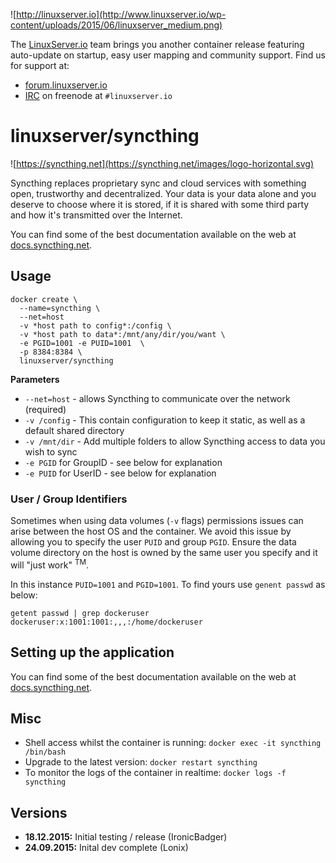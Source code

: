 ![http://linuxserver.io](http://www.linuxserver.io/wp-content/uploads/2015/06/linuxserver_medium.png)

The [LinuxServer.io](http://linuxserver.io) team brings you another container release featuring auto-update on startup, easy user mapping and community support. Find us for support at:
* [forum.linuxserver.io](http://forum.linuxserver.io)
* [IRC](http://www.linuxserver.io/index.php/irc/) on freenode at `#linuxserver.io`

# linuxserver/syncthing

![https://syncthing.net](https://syncthing.net/images/logo-horizontal.svg)

Syncthing replaces proprietary sync and cloud services with something open, trustworthy and decentralized. Your data is your data alone and you deserve to choose where it is stored, if it is shared with some third party and how it's transmitted over the Internet.

You can find some of the best documentation available on the web at [docs.syncthing.net](http://docs.syncthing.net/).

## Usage

```
docker create \
  --name=syncthing \
  --net=host
  -v *host path to config*:/config \
  -v *host path to data*:/mnt/any/dir/you/want \
  -e PGID=1001 -e PUID=1001  \
  -p 8384:8384 \
  linuxserver/syncthing
```

**Parameters**

* `--net=host` - allows Syncthing to communicate over the network (required)
* `-v /config` - This contain configuration to keep it static, as well as a default shared directory
* `-v /mnt/dir` - Add multiple folders to allow Syncthing access to data you wish to sync
* `-e PGID` for GroupID - see below for explanation
* `-e PUID` for UserID - see below for explanation

### User / Group Identifiers

Sometimes when using data volumes (`-v` flags) permissions issues can arise between the host OS and the container. We avoid this issue by allowing you to specify the user `PUID` and group `PGID`. Ensure the data volume directory on the host is owned by the same user you specify and it will "just work" <sup>TM</sup>.

In this instance `PUID=1001` and `PGID=1001`. To find yours use `genent passwd` as below:

	getent passwd | grep dockeruser
    dockeruser:x:1001:1001:,,,:/home/dockeruser

## Setting up the application

You can find some of the best documentation available on the web at [docs.syncthing.net](http://docs.syncthing.net/).

## Misc

* Shell access whilst the container is running: `docker exec -it syncthing /bin/bash`
* Upgrade to the latest version: `docker restart syncthing`
* To monitor the logs of the container in realtime: `docker logs -f syncthing`

## Versions

+ **18.12.2015:** Initial testing / release (IronicBadger)
+ **24.09.2015:** Inital dev complete (Lonix)
